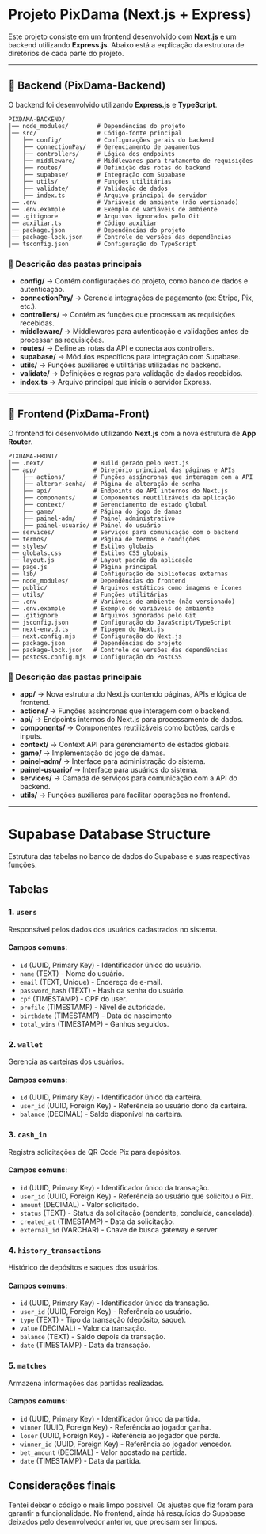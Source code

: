 # Projeto PixDama (Next.js + Express)

Este projeto consiste em um frontend desenvolvido com **Next.js** e um backend utilizando **Express.js**. Abaixo está a explicação da estrutura de diretórios de cada parte do projeto.

---

## 📂 Backend (PixDama-Backend)

O backend foi desenvolvido utilizando **Express.js** e **TypeScript**.

```
PIXDAMA-BACKEND/
│── node_modules/        # Dependências do projeto
│── src/                 # Código-fonte principal
│   ├── config/          # Configurações gerais do backend
│   ├── connectionPay/   # Gerenciamento de pagamentos
│   ├── controllers/     # Lógica dos endpoints
│   ├── middleware/      # Middlewares para tratamento de requisições
│   ├── routes/          # Definição das rotas do backend
│   ├── supabase/        # Integração com Supabase
│   ├── utils/           # Funções utilitárias
│   ├── validate/        # Validação de dados
│   ├── index.ts         # Arquivo principal do servidor
│── .env                 # Variáveis de ambiente (não versionado)
│── .env.example         # Exemplo de variáveis de ambiente
│── .gitignore           # Arquivos ignorados pelo Git
│── auxiliar.ts          # Código auxiliar
│── package.json         # Dependências do projeto
│── package-lock.json    # Controle de versões das dependências
│── tsconfig.json        # Configuração do TypeScript
```

### 🔹 Descrição das pastas principais

- **config/** → Contém configurações do projeto, como banco de dados e autenticação.
- **connectionPay/** → Gerencia integrações de pagamento (ex: Stripe, Pix, etc.).
- **controllers/** → Contém as funções que processam as requisições recebidas.
- **middleware/** → Middlewares para autenticação e validações antes de processar as requisições.
- **routes/** → Define as rotas da API e conecta aos controllers.
- **supabase/** → Módulos específicos para integração com Supabase.
- **utils/** → Funções auxiliares e utilitárias utilizadas no backend.
- **validate/** → Definições e regras para validação de dados recebidos.
- **index.ts** → Arquivo principal que inicia o servidor Express.

---

## 📂 Frontend (PixDama-Front)

O frontend foi desenvolvido utilizando **Next.js** com a nova estrutura de **App Router**.

```
PIXDAMA-FRONT/
│── .next/              # Build gerado pelo Next.js
│── app/                # Diretório principal das páginas e APIs
│   ├── actions/        # Funções assíncronas que interagem com a API
│   ├── alterar-senha/  # Página de alteração de senha
│   ├── api/            # Endpoints de API internos do Next.js
│   ├── components/     # Componentes reutilizáveis da aplicação
│   ├── context/        # Gerenciamento de estado global
│   ├── game/           # Página do jogo de damas
│   ├── painel-adm/     # Painel administrativo
│   ├── painel-usuario/ # Painel do usuário
│── services/           # Serviços para comunicação com o backend
│── termos/             # Página de termos e condições
│── styles/             # Estilos globais
│── globals.css         # Estilos CSS globais
│── layout.js           # Layout padrão da aplicação
│── page.js             # Página principal
│── lib/                # Configuração de bibliotecas externas
│── node_modules/       # Dependências do frontend
│── public/             # Arquivos estáticos como imagens e ícones
│── utils/              # Funções utilitárias
│── .env                # Variáveis de ambiente (não versionado)
│── .env.example        # Exemplo de variáveis de ambiente
│── .gitignore          # Arquivos ignorados pelo Git
│── jsconfig.json       # Configuração do JavaScript/TypeScript
│── next-env.d.ts       # Tipagem do Next.js
│── next.config.mjs     # Configuração do Next.js
│── package.json        # Dependências do projeto
│── package-lock.json   # Controle de versões das dependências
│── postcss.config.mjs  # Configuração do PostCSS
```

### 🔹 Descrição das pastas principais

- **app/** → Nova estrutura do Next.js contendo páginas, APIs e lógica de frontend.
- **actions/** → Funções assíncronas que interagem com o backend.
- **api/** → Endpoints internos do Next.js para processamento de dados.
- **components/** → Componentes reutilizáveis como botões, cards e inputs.
- **context/** → Context API para gerenciamento de estados globais.
- **game/** → Implementação do jogo de damas.
- **painel-adm/** → Interface para administração do sistema.
- **painel-usuario/** → Interface para usuários do sistema.
- **services/** → Camada de serviços para comunicação com a API do backend.
- **utils/** → Funções auxiliares para facilitar operações no frontend.

---

# Supabase Database Structure

Estrutura das tabelas no banco de dados do Supabase e suas respectivas funções.

## Tabelas

### 1. `users`
Responsável pelos dados dos usuários cadastrados no sistema.
#### Campos comuns:
- `id` (UUID, Primary Key) - Identificador único do usuário.
- `name` (TEXT) - Nome do usuário.
- `email` (TEXT, Unique) - Endereço de e-mail.
- `password_hash` (TEXT) - Hash da senha do usuário.
- `cpf` (TIMESTAMP) - CPF do user.
- `profile` (TIMESTAMP) - Nivel de autoridade.
- `birthdate` (TIMESTAMP) - Data de nascimento
- `total_wins` (TIMESTAMP) - Ganhos seguidos.

### 2. `wallet`
Gerencia as carteiras dos usuários.
#### Campos comuns:
- `id` (UUID, Primary Key) - Identificador único da carteira.
- `user_id` (UUID, Foreign Key) - Referência ao usuário dono da carteira.
- `balance` (DECIMAL) - Saldo disponível na carteira.

### 3. `cash_in`
Registra solicitações de QR Code Pix para depósitos.
#### Campos comuns:
- `id` (UUID, Primary Key) - Identificador único da transação.
- `user_id` (UUID, Foreign Key) - Referência ao usuário que solicitou o Pix.
- `amount` (DECIMAL) - Valor solicitado.
- `status` (TEXT) - Status da solicitação (pendente, concluída, cancelada).
- `created_at` (TIMESTAMP) - Data da solicitação.
- `external_id` (VARCHAR) - Chave de busca gateway e server

### 4. `history_transactions`
Histórico de depósitos e saques dos usuários.
#### Campos comuns:
- `id` (UUID, Primary Key) - Identificador único da transação.
- `user_id` (UUID, Foreign Key) - Referência ao usuário.
- `type` (TEXT) - Tipo da transação (depósito, saque).
- `value` (DECIMAL) - Valor da transação.
- `balance` (TEXT) - Saldo depois da transação.
- `date` (TIMESTAMP) - Data da transação.

### 5. `matches`
Armazena informações das partidas realizadas.
#### Campos comuns:
- `id` (UUID, Primary Key) - Identificador único da partida.
- `winner` (UUID, Foreign Key) - Referência ao jogador ganha.
- `loser` (UUID, Foreign Key) - Referência ao jogador que perde.
- `winner_id` (UUID, Foreign Key) - Referência ao jogador vencedor.
- `bet_amount` (DECIMAL) - Valor apostado na partida.
- `date` (TIMESTAMP) - Data da partida.

## Considerações finais
Tentei deixar o código o mais limpo possível. Os ajustes que fiz foram para garantir a funcionalidade. No frontend, ainda há resquícios do Supabase deixados pelo desenvolvedor anterior, que precisam ser limpos. 



